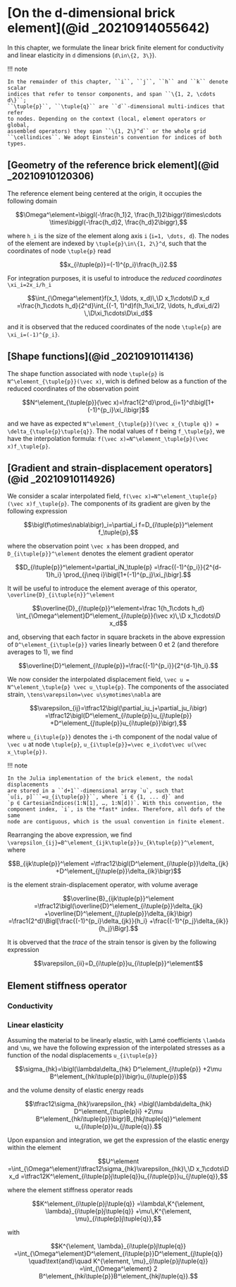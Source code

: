 # [On the d-dimensional brick element](@id _20210914055642)

In this chapter, we formulate the linear brick finite element for conductivity
and linear elasticity in ``d`` dimensions (``d\in\{2, 3\}``).

!!! note

    In the remainder of this chapter, ``i``, ``j``, ``h`` and ``k`` denote scalar
	indices that refer to tensor components, and span ``\{1, 2, \cdots d\}``;
	``\tuple{p}``, ``\tuple{q}`` are ``d``-dimensional multi-indices that refer
	to nodes. Depending on the context (local, element operators or global,
	assembled operators) they span ``\{1, 2\}^d`` or the whole grid
	``\cellindices``. We adopt Einstein's convention for indices of both types.

## [Geometry of the reference brick element](@id _20210910120306)

The reference element being centered at the origin, it occupies the following
domain

```math
\Omega^\element=\biggl(-\frac{h_1}2, \frac{h_1}2\biggr)\times\cdots
\times\biggl(-\frac{h_d}2, \frac{h_d}2\biggr),
```

where ``h_i`` is the size of the element along axis ``i`` (``i=1, \dots,
d``). The nodes of the element are indexed by ``\tuple{p}\in\{1, 2\}^d``, such
that the coordinates of node ``\tuple{p}`` read

```math
x_{i\tuple{p}}=(-1)^{p_i}\frac{h_i}2.
```

For integration purposes, it is useful to introduce the *reduced coordinates*
``\xi_i=2x_i/h_i``

```math
\int_{\Omega^\element}f(x_1, \ldots, x_d)\,\D x_1\cdots\D x_d
=\frac{h_1\cdots h_d}{2^d}\int_{(-1, 1)^d}f(h_1\xi_1/2, \ldots, h_d\xi_d/2)
\,\D\xi_1\cdots\D\xi_d
```

and it is observed that the reduced coordinates of the node ``\tuple{p}`` are
``\xi_i=(-1)^{p_i}``.

## [Shape functions](@id _20210910114136)

The shape function associated with node ``\tuple{p}`` is
``N^\element_{\tuple{p}}(\vec x)``, wich is defined below as a function of the
reduced coordinates of the observation point

```math
N^\element_{\tuple{p}}(\vec x)=\frac1{2^d}\prod_{i=1}^d\bigl[1+(-1)^{p_i}\xi_i\bigr]
```

and we have as expected ``N^\element_{\tuple{p}}(\vec x_{\tuple q}) =
\delta_{\tuple{p}\tuple{q}}``. The nodal values of ``f`` being ``f_\tuple{p}``,
we have the interpolation formula: ``f(\vec x)=N^\element_\tuple{p}(\vec
x)f_\tuple{p}``.

## [Gradient and strain-displacement operators](@id _20210910114926)

We consider a scalar interpolated field, ``f(\vec x)=N^\element_\tuple{p}(\vec
x)f_\tuple{p}``. The components of its gradient are given by the following
expression

```math
\bigl(f\otimes\nabla\bigr)_i=\partial_i f=D_{i\tuple{p}}^\element f_\tuple{p},
```

where the observation point ``\vec x`` has been dropped, and
``D_{i\tuple{p}}^\element`` denotes the element gradient operator

```math
D_{i\tuple{p}}^\element=\partial_iN_\tuple{p}
=\frac{(-1)^{p_i}}{2^{d-1}h_i}
\prod_{j\neq i}\bigl[1+(-1)^{p_j}\xi_j\bigr].
```

It will be useful to introduce the element average of this operator,
``\overline{D}_{i\tuple{n}}^\element``

```math
\overline{D}_{i\tuple{p}}^\element=\frac 1{h_1\cdots h_d}
\int_{\Omega^\element}D^\element_{i\tuple{p}}(\vec x)\,\D x_1\cdots\D x_d
```

and, observing that each factor in square brackets in the above expression of
``D^\element_{i\tuple{p}}`` varies linearly between 0 et 2 (and therefore
averages to 1), we find

```math
\overline{D}^\element_{i\tuple{p}}=\frac{(-1)^{p_i}}{2^{d-1}h_i}.
```

We now consider the interpolated displacement field, ``\vec u =
N^\element_\tuple{p} \vec u_\tuple{p}``. The components of the associated
strain, ``\tens\varepsilon=\vec u\symotimes\nabla`` are

```math
\varepsilon_{ij}=\tfrac12\bigl(\partial_iu_j+\partial_ju_i\bigr)
=\tfrac12\bigl(D^\element_{i\tuple{p}}u_{j\tuple{p}}
+D^\element_{j\tuple{p}}u_{i\tuple{p}}\bigr),
```

where ``u_{i\tuple{p}}`` denotes the ``i``-th component of the nodal value of
``\vec u`` at node ``\tuple{p}``, ``u_{i\tuple{p}}=\vec e_i\cdot\vec u(\vec
x_\tuple{p})``.

!!! note

    In the Julia implementation of the brick element, the nodal displacements
	are stored in a ``d+1``-dimensional array `u`, such that
	`u[i, p]```=u_{i\tuple{p}}``, where `i ∈ {1, ... d}` and
	`p ∈ CartesianIndices(1:N[1], …, 1:N[d])`. With this convention, the
	component index, `i`, is the *fast* index. Therefore, all dofs of the same
	node are contiguous, which is the usual convention in finite element.

Rearranging the above expression, we find
``\varepsilon_{ij}=B^\element_{ijk\tuple{p}}u_{k\tuple{p}}^\element``, where

```math
B_{ijk\tuple{p}}^\element
=\tfrac12\bigl(D^\element_{i\tuple{p}}\delta_{jk}
+D^\element_{j\tuple{p}}\delta_{ik}\bigr)
```

is the element strain-displacement operator, with volume average

```math
\overline{B}_{ijk\tuple{p}}^\element
=\tfrac12\bigl(\overline{D}^\element_{i\tuple{p}}\delta_{jk}
+\overline{D}^\element_{j\tuple{p}}\delta_{ik}\bigr)
=\frac1{2^d}\Bigl[\frac{(-1)^{p_i}\delta_{jk}}{h_i}
+\frac{(-1)^{p_j}\delta_{ik}}{h_j}\Bigr].
```

It is obverved that the *trace* of the strain tensor is given by the following
expression

```math
\varepsilon_{ii}=D_{i\tuple{p}}u_{i\tuple{p}}^\element
```

## Element stiffness operator

### Conductivity

### Linear elasticity

Assuming the material to be linearly elastic, with Lamé coefficients ``\lambda``
and ``\mu``, we have the following expression of the interpolated stresses as a
function of the nodal displacements ``u_{i\tuple{p}}``

```math
\sigma_{hk}=\bigl(\lambda\delta_{hk} D^\element_{i\tuple{p}}
+2\mu B^\element_{hki\tuple{p}}\bigr)u_{i\tuple{p}}
```

and the volume density of elastic energy reads

```math
\tfrac12\sigma_{hk}\varepsilon_{hk}
=\bigl(\lambda\delta_{hk} D^\element_{\tuple{p}i}
+2\mu B^\element_{hki\tuple{p}}\bigr)B_{hkj\tuple{q}}^\element
u_{i\tuple{p}}u_{j\tuple{q}}.
```

Upon expansion and integration, we get the expression of the elastic energy
within the element

```math
U^\element
=\int_{\Omega^\element}\tfrac12\sigma_{hk}\varepsilon_{hk}\,\D x_1\cdots\D x_d
=\tfrac12K^\element_{i\tuple{p}j\tuple{q}}u_{i\tuple{p}}u_{j\tuple{q}},
```

where the element stiffness operator reads

```math
K^\element_{i\tuple{p}j\tuple{q}}
=\lambda\,K^{\element, \lambda}_{i\tuple{p}j\tuple{q}}
+\mu\,K^{\element, \mu}_{i\tuple{p}j\tuple{q}},
```

with

```math
K^{\element, \lambda}_{i\tuple{p}j\tuple{q}}
=\int_{\Omega^\element}D^\element_{i\tuple{p}}D^\element_{j\tuple{q}}
\quad\text{and}\quad
K^{\element, \mu}_{i\tuple{p}j\tuple{q}}
=\int_{\Omega^\element} 2 B^\element_{hki\tuple{p}}B^\element_{hkj\tuple{q}}.
```
